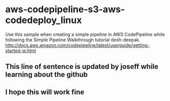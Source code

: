 # aws-codepipeline-s3-aws-codedeploy_linux
Use this sample when creating a simple pipeline in AWS CodePipeline while following the Simple Pipeline Walkthrough tutorial desh-deepak. http://docs.aws.amazon.com/codepipeline/latest/userguide/getting-started-w.html 


## This line of sentence is updated by joseff while learning about the github
## I hope this will work fine
